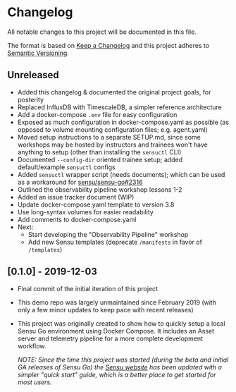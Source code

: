 # Changelog

All notable changes to this project will be documented in this file.

The format is based on [Keep a Changelog][changelog] and this project adheres 
to [Semantic Versioning][semver].

## Unreleased

- Added this changelog & documented the original project goals, for posterity
- Replaced InfluxDB with TimescaleDB, a simpler reference architecture
- Add a docker-compose `.env` file for easy configuration 
- Exposed as much configuration in docker-compose.yaml as possible (as opposed 
  to volume mounting configuration files; e.g. agent.yaml)
- Moved setup instructions to a separate SETUP.md, since some workshops may be
  hosted by instructors and trainees won't have anything to setup (other than 
  installing the `sensuctl` CLI)
- Documented `--config-dir` oriented trainee setup; added default/example 
  `sensuctl` configs
- Added `sensuctl` wrapper script (needs documents); which can be used as a 
  workaround for [sensu/sensu-go#2316][2316]
- Outlined the observability pipeline workshop lessons 1-2 
- Added an issue tracker document (WIP)
- Update docker-compose.yaml template to version 3.8 
- Use long-syntax volumes for easier readability 
- Add comments to docker-compose.yaml
- Next: 
  - Start developing the "Observability Pipeline" workshop
  - Add new Sensu templates (deprecate `/manifests` in favor of `/templates`)

## [0.1.0] - 2019-12-03

- Final commit of the initial iteration of this project
- This demo repo was largely unmaintained since February 2019 (with only a few 
  minor updates to keep pace with recent releases)
- This project was originally created to show how to quickly setup a local 
  Sensu Go environment using Docker Compose. It includes an Asset server and 
  telemetry pipeline for a more complete development workflow.

  _NOTE: Since the time this project was started (during the beta and initial 
  GA releases of Sensu Go) the [Sensu website][homepage] has been updated with 
  a simpler "quick start" guide, which is a better place to get started for 
  most users._
  

[changelog]: http://keepachangelog.com/en/1.0.0/
[semver]: http://semver.org/spec/v2.0.0.html
[homepage]: https://sensu.io/#getting-started 
[2316]: https://github.com/sensu/sensu-go/issues/2316 
